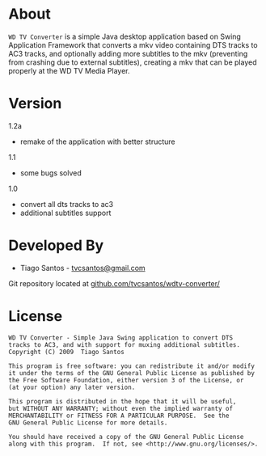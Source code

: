 About
=====
`WD TV Converter` is a simple Java desktop application based on Swing
Application Framework that converts a mkv video containing DTS tracks
to AC3 tracks, and optionally adding more subtitles to the mkv
(preventing from crashing due to external subtitles), creating a mkv
that can be played properly at the WD TV Media Player.

Version
=====
1.2a
* remake of the application with better structure

1.1
* some bugs solved

1.0

* convert all dts tracks to ac3
* additional subtitles support

Developed By
============
* Tiago Santos - <tvcsantos@gmail.com>

Git repository located at
[github.com/tvcsantos/wdtv-converter/](https://github.com/tvcsantos/wdtv-converter/)

License
=======
    WD TV Converter - Simple Java Swing application to convert DTS
	tracks to AC3, and with support for muxing additional subtitles.
    Copyright (C) 2009  Tiago Santos

    This program is free software: you can redistribute it and/or modify
    it under the terms of the GNU General Public License as published by
    the Free Software Foundation, either version 3 of the License, or
    (at your option) any later version.

    This program is distributed in the hope that it will be useful,
    but WITHOUT ANY WARRANTY; without even the implied warranty of
    MERCHANTABILITY or FITNESS FOR A PARTICULAR PURPOSE.  See the
    GNU General Public License for more details.

    You should have received a copy of the GNU General Public License
    along with this program.  If not, see <http://www.gnu.org/licenses/>.

